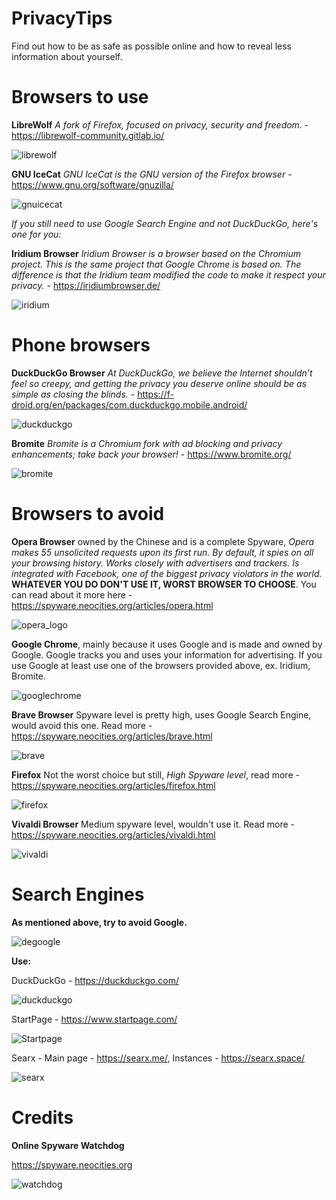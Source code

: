 # PrivacyTips

Find out how to be as safe as possible online and how to reveal less information about yourself.

# Browsers to use

**LibreWolf** *A fork of Firefox, focused on privacy, security and freedom.* - https://librewolf-community.gitlab.io/

![librewolf](https://user-images.githubusercontent.com/84932430/132009007-aa625be3-6412-4c5f-9309-ba539acce022.png)

**GNU IceCat** *GNU IceCat is the GNU version of the Firefox browser* - https://www.gnu.org/software/gnuzilla/

![gnuicecat](https://user-images.githubusercontent.com/84932430/132009135-3690d03a-298d-487c-bfd7-8dbb33cab58c.png)

*If you still need to use Google Search Engine and not DuckDuckGo, here's one for you:*

**Iridium Browser** *Iridium Browser is a browser based on the Chromium project. This is the same project that Google Chrome is based on. The difference is that the Iridium team modified the code to make it respect your privacy.* - https://iridiumbrowser.de/

![iridium](https://user-images.githubusercontent.com/84932430/132009297-d7719ad9-188d-4dbe-af77-e75f6b37b69d.jpg)

# Phone browsers

**DuckDuckGo Browser** *At DuckDuckGo, we believe the Internet shouldn’t feel so creepy, and getting the privacy you deserve online should be as simple as closing the blinds.* - https://f-droid.org/en/packages/com.duckduckgo.mobile.android/

![duckduckgo](https://user-images.githubusercontent.com/84932430/132009430-7a5645fe-185d-4bb8-b9da-761d981f564a.jpg)

**Bromite** *Bromite is a Chromium fork with ad blocking and privacy enhancements; take back your browser!* - https://www.bromite.org/

![bromite](https://user-images.githubusercontent.com/84932430/132009652-24379260-0336-4936-9619-f3db1432f5e2.png)

# Browsers to avoid

**Opera Browser** owned by the Chinese and is a complete Spyware, *Opera makes 55 unsolicited requests upon its first run. By default, it spies on all your browsing history. Works closely with advertisers and trackers. Is integrated with Facebook, one of the biggest privacy violators in the world.* **WHATEVER YOU DO DON'T USE IT, WORST BROWSER TO CHOOSE**. You can read about it more here - https://spyware.neocities.org/articles/opera.html

![opera_logo](https://user-images.githubusercontent.com/84932430/132009820-588e599b-0638-48ea-99b9-8d899ab74588.png)

**Google Chrome**, mainly because it uses Google and is made and owned by Google. Google tracks you and uses your information for advertising. If you use Google at least use one of the browsers provided above, ex. Iridium, Bromite.

![googlechrome](https://user-images.githubusercontent.com/84932430/132010126-cf2a1d6e-ca89-42b5-ac29-dddfff55daf8.png)

**Brave Browser** Spyware level is pretty high, uses Google Search Engine, would avoid this one. Read more - https://spyware.neocities.org/articles/brave.html

![brave](https://user-images.githubusercontent.com/84932430/132010141-edb69a1e-c80c-46ec-aa4d-67af0c327968.jpg)

**Firefox** Not the worst choice but still, *High Spyware level*, read more - https://spyware.neocities.org/articles/firefox.html

![firefox](https://user-images.githubusercontent.com/84932430/132010156-aae4c7fd-84c4-41ca-a7f5-8bf674cbe2ca.jpg)

**Vivaldi Browser** Medium spyware level, wouldn't use it. Read more - https://spyware.neocities.org/articles/vivaldi.html

![vivaldi](https://user-images.githubusercontent.com/84932430/132010190-e0c6eaf6-5ac9-4ea8-aec0-49c99589f4da.jpg)

# Search Engines

**As mentioned above, try to avoid Google.**

![degoogle](https://user-images.githubusercontent.com/84932430/132010270-99c0ad0a-6bb6-4247-8ee5-b2a2122d813e.jpg)

**Use:**

DuckDuckGo - https://duckduckgo.com/

![duckduckgo](https://user-images.githubusercontent.com/84932430/132010305-b4b30735-c6ad-4aca-b4e5-051cf8871bfc.jpg)

StartPage - https://www.startpage.com/

![Startpage](https://user-images.githubusercontent.com/84932430/132010504-f066b360-6867-4cdd-9e5e-caf47ed6503e.png)

Searx - Main page - https://searx.me/, Instances - https://searx.space/ 

![searx](https://user-images.githubusercontent.com/84932430/132010517-902f4eeb-713f-4742-a915-aaac1dedf369.png)

# Credits

**Online Spyware Watchdog**

https://spyware.neocities.org

![watchdog](https://user-images.githubusercontent.com/84932430/132010649-8f44749b-c30e-487b-bd3f-39200853cce5.png)

